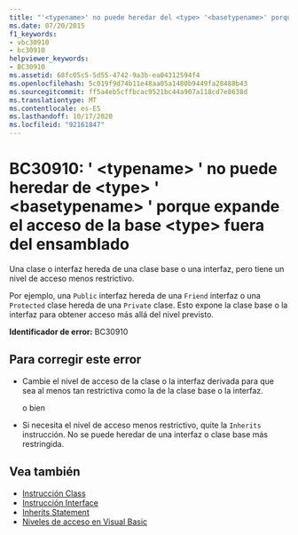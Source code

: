 ```yaml
---
title: "'<typename>' no puede heredar del <type> '<basetypename>' porque amplía el acceso del <type> fuera del ensamblado"
ms.date: 07/20/2015
f1_keywords:
- vbc30910
- bc30910
helpviewer_keywords:
- BC30910
ms.assetid: 68fc05c5-5d55-4742-9a3b-ea04312594f4
ms.openlocfilehash: 5c019f9d74b11e48aa05a1480b9449fa28488b43
ms.sourcegitcommit: ff5a4eb5cffbcac9521bc44a907a118cd7e8638d
ms.translationtype: MT
ms.contentlocale: es-ES
ms.lasthandoff: 10/17/2020
ms.locfileid: "92161847"
---
```

# <a name="bc30910-typename-cannot-inherit-from-type-basetypename-because-it-expands-the-access-of-the-base-type-outside-the-assembly"></a>BC30910: ' \<typename> ' no puede heredar de \<type> ' \<basetypename> ' porque expande el acceso de la base \<type> fuera del ensamblado

Una clase o interfaz hereda de una clase base o una interfaz, pero tiene un nivel de acceso menos restrictivo.

 Por ejemplo, una `Public` interfaz hereda de una `Friend` interfaz o una `Protected` clase hereda de una `Private` clase. Esto expone la clase base o la interfaz para obtener acceso más allá del nivel previsto.

 **Identificador de error:** BC30910

## <a name="to-correct-this-error"></a>Para corregir este error

- Cambie el nivel de acceso de la clase o la interfaz derivada para que sea al menos tan restrictiva como la de la clase base o la interfaz.

     o bien

- Si necesita el nivel de acceso menos restrictivo, quite la `Inherits` instrucción. No se puede heredar de una interfaz o clase base más restringida.

## <a name="see-also"></a>Vea también

- [Instrucción Class](../statements/class-statement.md)
- [Instrucción Interface](../statements/interface-statement.md)
- [Inherits Statement](../statements/inherits-statement.md)
- [Niveles de acceso en Visual Basic](../../programming-guide/language-features/declared-elements/access-levels.md)
